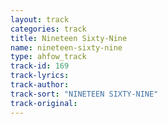 ```yaml
---
layout: track
categories: track
title: Nineteen Sixty-Nine
name: nineteen-sixty-nine
type: ahfow_track
track-id: 169
track-lyrics: 
track-author: 
track-sort: "NINETEEN SIXTY-NINE"
track-original: 
---
```

